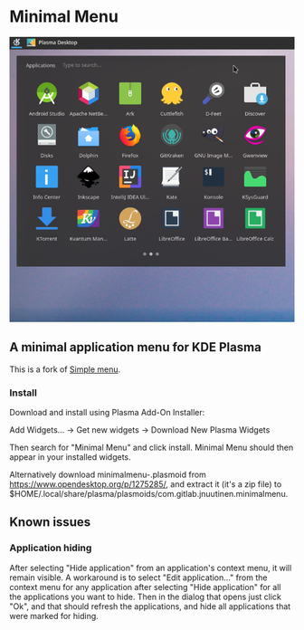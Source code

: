# Minimal Menu

<p align="center">
    <img src="assets/0.1.0-crop.jpg" alt="Minimal menu image">
</p>

## A minimal application menu for KDE Plasma
This is a fork of <a href=https://github.com/KDE/plasma-simplemenu>Simple menu</a>.

### Install
Download and install using Plasma Add-On Installer:

Add Widgets... -> Get new widgets -> Download New Plasma Widgets

Then search for "Minimal Menu" and click install. Minimal Menu should then appear
in your installed widgets.

Alternatively download minimalmenu-<version>.plasmoid from
https://www.opendesktop.org/p/1275285/, and extract it (it's a zip file) to
$HOME/.local/share/plasma/plasmoids/com.gitlab.jnuutinen.minimalmenu.

## Known issues

### Application hiding
After selecting "Hide application" from an application's context menu, it will
remain visible. A workaround is to select "Edit application..." from the context
menu for any application after selecting "Hide application" for all the
applications you want to hide. Then in the dialog that opens just click "Ok",
and that should refresh the applications, and hide all applications that were
marked for hiding.
